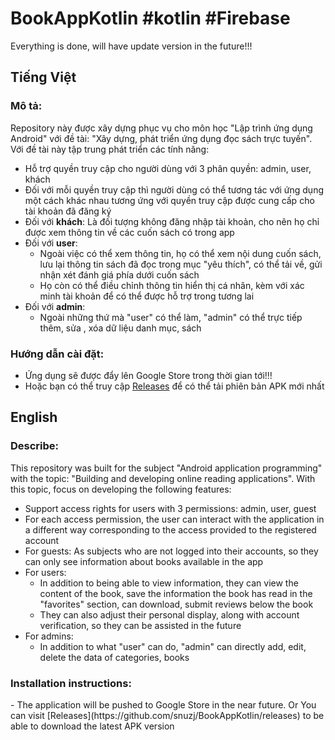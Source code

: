 # BookAppKotlin #kotlin #Firebase
Everything is done, will have update version in the future!!!

<h2>Tiếng Việt</h2>
<h3>Mô tả:</h3>

Repository này được xây dựng phục vụ cho môn học "Lập trình ứng dụng Android" với đề tài: "Xây dựng, phát triển ứng dụng đọc sách trực tuyến". Với đề tài này tập trung phát triển các tính năng:
- Hỗ trợ quyền truy cập cho người dùng với 3 phân quyền: admin, user, khách
- Đối với mỗi quyền truy cập thì người dùng có thể tương tác với ứng dụng một cách khác nhau tương ứng với quyền truy cập được cung cấp cho tài khoản đã đăng ký
- Đối với <b>khách</b>: Là đối tượng không đăng nhập tài khoản, cho nên họ chỉ được xem thông tin về các cuốn sách có trong app
- Đối với <b>user</b>: 
  - Ngoài việc có thể xem thông tin, họ có thể xem nội dung cuốn sách, lưu lại thông tin sách đã đọc trong mục "yêu thích", có thể tải về, gửi nhận xét đánh giá phía dưới cuốn sách
  - Họ còn có thể điều chỉnh thông tin hiển thị cá nhân, kèm với xác minh tài khoản để có thể được hỗ trợ trong tương lai
- Đối với <b>admin</b>:
  - Ngoài những thứ mà "user" có thể làm, "admin" có thể trực tiếp thêm, sửa , xóa dữ liệu danh mục, sách

<h3>Hướng dẫn cài đặt:</h3>

- Ứng dụng sẽ được đẩy lên Google Store trong thời gian tới!!!
- Hoặc bạn có thể truy cập [Releases](https://github.com/snuzj/BookAppKotlin/releases) để có thể tải phiên bản APK mới nhất
<h2>English</h2>
<h3>Describe:</h3>

This repository was built for the subject "Android application programming" with the topic: "Building and developing online reading applications". With this topic, focus on developing the following features:

- Support access rights for users with 3 permissions: admin, user, guest
- For each access permission, the user can interact with the application in a different way corresponding to the access provided to the registered account
- For guests: As subjects who are not logged into their accounts, so they can only see information about books available in the app
- For users:
  - In addition to being able to view information, they can view the content of the book, save the information the book has read in the "favorites" section, can download, submit reviews below the book
  - They can also adjust their personal display, along with account verification, so they can be assisted in the future
- For admins:
  - In addition to what "user" can do, "admin" can directly add, edit, delete the data of categories, books
<h3>Installation instructions:</h3>
- The application will be pushed to Google Store in the near future. Or You can visit [Releases](https://github.com/snuzj/BookAppKotlin/releases) to be able to download the latest APK version

